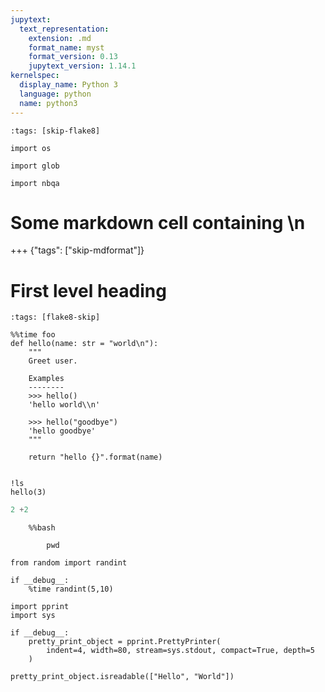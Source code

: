 ```yaml
---
jupytext:
  text_representation:
    extension: .md
    format_name: myst
    format_version: 0.13
    jupytext_version: 1.14.1
kernelspec:
  display_name: Python 3
  language: python
  name: python3
---
```


```{code-cell} ipython3
:tags: [skip-flake8]

import os

import glob

import nbqa
```

# Some markdown cell containing \\n

+++ {"tags": ["skip-mdformat"]}

# First level heading

```{code-cell} ipython3
:tags: [flake8-skip]

%%time foo
def hello(name: str = "world\n"):
    """
    Greet user.

    Examples
    --------
    >>> hello()
    'hello world\\n'

    >>> hello("goodbye")
    'hello goodbye'
    """

    return "hello {}".format(name)


!ls
hello(3)
```

```python
2 +2
```

```{code-cell} ipython3
    %%bash

        pwd
```

```{code-cell} ipython3
from random import randint

if __debug__:
    %time randint(5,10)
```

```{code-cell} ipython3
import pprint
import sys

if __debug__:
    pretty_print_object = pprint.PrettyPrinter(
        indent=4, width=80, stream=sys.stdout, compact=True, depth=5
    )

pretty_print_object.isreadable(["Hello", "World"])
```

